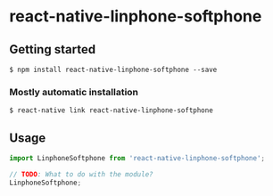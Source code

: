 # react-native-linphone-softphone

## Getting started

`$ npm install react-native-linphone-softphone --save`

### Mostly automatic installation

`$ react-native link react-native-linphone-softphone`

## Usage
```javascript
import LinphoneSoftphone from 'react-native-linphone-softphone';

// TODO: What to do with the module?
LinphoneSoftphone;
```
